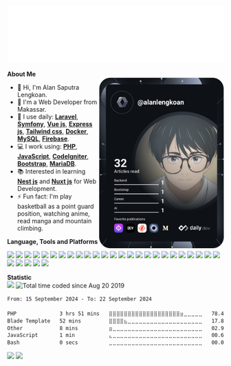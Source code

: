 <img src="hello.svg" alt="Hello World" />

<b>About Me</b>
<br>
<a href="https://app.daily.dev/alanlengkoan">
    <img align="right" src="https://github.com/alanlengkoan/alanlengkoan/blob/master/devcard.svg" width="290"
        alt="Alan Lengkoan's Dev Card" />
</a>
<ul>
    <li>
        👋 Hi, I'm Alan Saputra Lengkoan.
    </li>
    <li>
        🏢 I'm a Web Developer from Makassar.
    </li>
    <li>
        🚀 I use daily: <b><a href="https://laravel.com/">Laravel</a></b>,  <b><a href="https://symfony.com/">Symfony</a></b>,  <b><a href="https://vuejs.org/">Vue js</a></b>,  <b><a href="https://expressjs.com/">Express js</a></b>,  <b><a href="https://tailwindcss.com/">Tailwind css</a></b>,  <b><a href="https://www.docker.com/">Docker</a></b>,  <b><a href="https://www.mysql.com/">MySQL</a></b>,  <b><a href="https://firebase.google.com/">Firebase</a></b>.
    </li>
    <li>
        💻 I work using: <b><a href="https://www.php.net/">PHP</a></b>, <b><a href="https://www.javascript.com/">JavaScript</a></b>, <b><a href="https://codeigniter.com/">CodeIgniter</a></b>, <b><a href="https://getbootstrap.com/">Bootstrap</a></b>, <b><a href="https://mariadb.org/">MariaDB</a></b>.
    </li>
    <li>
        📚 Interested in learning <b><a href="https://nestjs.com/">Nest js</a></b> and <b><a href="https://nuxt.com/">Nuxt js</a></b> for Web Development.
    </li>
    <li>
        ⚡️ Fun fact: I'm play basketball as a point guard position, watching anime, read manga and mountain climbing.
    </li>
</ul>

<b>Language, Tools and Platforms</b>
<br>
<p>
    <img src="https://img.shields.io/badge/php-%23777BB4.svg?&style=for-the-badge&logo=php&logoColor=white">
    <img src="https://img.shields.io/badge/javascript-%23F7DF1E.svg?&style=for-the-badge&logo=javascript&logoColor=white">
    <img src="https://img.shields.io/badge/dart-%230175C2.svg?&style=for-the-badge&logo=dart&logoColor=white">
    <img src="https://img.shields.io/badge/html5-%23E34F26.svg?&style=for-the-badge&logo=html5&logoColor=white">
    <img src="https://img.shields.io/badge/css3-%231572B6.svg?&style=for-the-badge&logo=css3&logoColor=white">
    <img src="https://img.shields.io/badge/codeigniter-%23EF4223.svg?&style=for-the-badge&logo=codeigniter&logoColor=white">
    <img src="https://img.shields.io/badge/symfony-%23000000.svg?&style=for-the-badge&logo=symfony&logoColor=white">
    <img src="https://img.shields.io/badge/laravel-%23FF2D20.svg?&style=for-the-badge&logo=laravel&logoColor=white">
    <img src="https://img.shields.io/badge/express-%23404d59.svg?&style=for-the-badge&logo=express&logoColor=white">
    <img src="https://img.shields.io/badge/flutter-%2302569B.svg?&style=for-the-badge&logo=flutter&logoColor=white">
    <img src="https://img.shields.io/badge/Node.js-43853D?style=for-the-badge&logo=node.js&logoColor=white">
    <img src="https://img.shields.io/badge/Vue.js-35495E?style=for-the-badge&logo=vue.js&logoColor=white">
    <img src="https://img.shields.io/badge/jquery-%230769AD.svg?style=for-the-badge&logo=jquery&logoColor=white">
    <img src="https://img.shields.io/badge/Tailwind_CSS-38B2AC?style=for-the-badge&logo=tailwind-css&logoColor=white">
    <img src="https://img.shields.io/badge/bootstrap-%23563D7C.svg?style=for-the-badge&logo=bootstrap&logoColor=white">
    <img src="https://img.shields.io/badge/mysql-%2300f.svg?style=for-the-badge&logo=mysql&logoColor=white">
    <img src="https://img.shields.io/badge/PostgreSQL-316192?style=for-the-badge&logo=postgresql&logoColor=white">
    <img src="https://img.shields.io/badge/composer-A52A2A.svg?&style=for-the-badge&logo=composer&logoColor=white">
    <img src="https://img.shields.io/badge/npm-%23000000.svg?&style=for-the-badge&logo=npm&logoColor=white">
    <img src="https://img.shields.io/badge/netlify-%23000000.svg?&style=for-the-badge&logo=netlify&logoColor=#00C7B7">
    <img src="https://img.shields.io/badge/firebase-ffca28?style=for-the-badge&logo=firebase&logoColor=black">
    <img src="https://img.shields.io/badge/git-%23F05033.svg?&style=for-the-badge&logo=git&logoColor=white">
    <img src="https://img.shields.io/badge/github-%23121011.svg?&style=for-the-badge&logo=github&logoColor=white">
    <img src="https://img.shields.io/badge/gitlab-%23181717.svg?&style=for-the-badge&logo=gitlab&logoColor=white">
    <img src="https://img.shields.io/badge/bitbucket-%230047B3.svg?&style=for-the-badge&logo=bitbucket&logoColor=white">
    <img src="https://img.shields.io/badge/atom-%2366595C.svg?&style=for-the-badge&logo=atom&logoColor=white">
    <img src="https://img.shields.io/badge/Visual%20Studio%20Code-0078d7.svg?style=for-the-badge&logo=visual-studio-code&logoColor=white">
    <img src="https://img.shields.io/badge/Windows-0078D6?style=for-the-badge&logo=windows&logoColor=white">
    <img src="https://img.shields.io/badge/Linux-FCC624?style=for-the-badge&logo=linux&logoColor=black">
    <img src="https://img.shields.io/badge/Zorin%20OS-0CC1F3?style=for-the-badge&logo=zorin&logoColor=white">
</p>

<b>Statistic</b>
<br>
<img src="https://komarev.com/ghpvc/?username=alanlengkoan&color=blue" />
<img src="https://wakatime.com/badge/user/638af379-202d-4593-9c1b-71e44d84f43d.svg" alt="Total time coded since Aug 20 2019" />

<!--START_SECTION:waka-->

```txt
From: 15 September 2024 - To: 22 September 2024

PHP              3 hrs 51 mins   ⣿⣿⣿⣿⣿⣿⣿⣿⣿⣿⣿⣿⣿⣿⣿⣿⣿⣿⣿⣶⣀⣀⣀⣀⣀   78.48 %
Blade Template   52 mins         ⣿⣿⣿⣿⣦⣀⣀⣀⣀⣀⣀⣀⣀⣀⣀⣀⣀⣀⣀⣀⣀⣀⣀⣀⣀   17.88 %
Other            8 mins          ⣶⣀⣀⣀⣀⣀⣀⣀⣀⣀⣀⣀⣀⣀⣀⣀⣀⣀⣀⣀⣀⣀⣀⣀⣀   02.97 %
JavaScript       1 min           ⣄⣀⣀⣀⣀⣀⣀⣀⣀⣀⣀⣀⣀⣀⣀⣀⣀⣀⣀⣀⣀⣀⣀⣀⣀   00.65 %
Bash             0 secs          ⣀⣀⣀⣀⣀⣀⣀⣀⣀⣀⣀⣀⣀⣀⣀⣀⣀⣀⣀⣀⣀⣀⣀⣀⣀   00.01 %
```

<!--END_SECTION:waka-->

<p>
    <img src="https://github-readme-stats.vercel.app/api?username=alanlengkoan&show_icons=true&theme=dark" />
    <img src="https://github-readme-stats.vercel.app/api/top-langs/?username=alanlengkoan&layout=compact&theme=dark" />
</p>